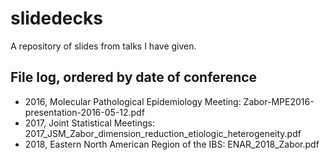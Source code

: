 # slidedecks

A repository of slides from talks I have given.

## File log, ordered by date of conference

- 2016, Molecular Pathological Epidemiology Meeting: Zabor-MPE2016-presentation-2016-05-12.pdf
- 2017, Joint Statistical Meetings: 2017_JSM_Zabor_dimension_reduction_etiologic_heterogeneity.pdf
- 2018, Eastern North American Region of the IBS: ENAR_2018_Zabor.pdf
